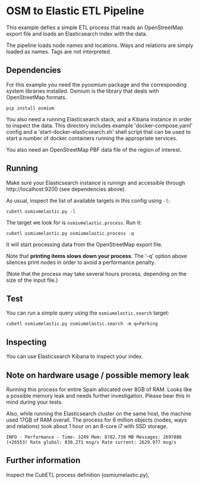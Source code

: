 # OSM to Elastic ETL Pipeline

This example defies a simple ETL process that reads an OpenStreetMap export
file and loads an Elasticsearch index with the data.

The pipeline loads node names and locations. Ways and relations
are simply loaded as names. Tags are not interpreted.


## Dependencies

For this example you need the pyosmium package and the corresponding system libraries
installed. Osmium is the library that deals with OpenStreetMap formats.

    pip install osmium

You also need a running Elasticsearch stack, and a Kibana instance in
order to inspect the data. This directory includes example 'docker-compose.yaml'
config and a 'start-docker-elasticsearch.sh' shell script that can be used
to start a number of docker containers running the appropriate services.

You also need an OpenStreetMap PBF data file of the region of interest.


## Running

Make sure your Elasticsearch instance is runnign and accessible through
http://localhost:9200 (see dependencies above).

As usual, inspect the list of available targets in this config using `-l`:

    cubetl osmiumelastic.py -l

The target we look for is `osmiumelastic.process`. Run it:

    cubetl osmiumelastic.py osmiumelastic.process -q

It will start processing data from the OpenStreetMap export file.

Note that **printing items slows down your process**. The '-q' option
above silences print nodes in order to avoid a performance penalty.

(Note that the process may take several hours process, depending on
the size of the input file.)


## Test

You can run a simple query using the `osmiumelastic.search` target:

    cubetl osmiumelastic.py osmiumelastic.search -m q=Parking


## Inspecting

You can use Elasticsearch Kibana to inspect your index.


## Note on hardware usage / possible memory leak

Running this process for entire Spain allocated over 8GB of RAM. Looks like a possible memory
leak and needs further investigation. Please bear this in mind during your tests.

Also, while running the Elasticsearch cluster on the same host, the machine used 17GB of RAM overall.
The process for 6 million objects (nodes, ways and relations) took about 1 hour on an 8-core i7 with SSD storage.

    INFO - Performance - Time: 3249 Mem: 8782.730 MB Messages: 2697886 (+26553) Rate global: 830.271 msg/s Rate current: 2629.977 msg/s


## Further information

Inspect the CubETL process definition (osmiumelastic.py),


